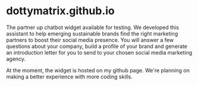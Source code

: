 # dottymatrix.github.io
The partner up chatbot widget available for testing. We developed this assistant to help emerging sustainable brands find the right marketing partners to boost their social media presence. You will answer a few questions about your company, build a profile of your brand and generate an introduction letter for you to send to your chosen social media marketing agency.

At the moment, the widget is hosted on my github page. We're planning on making a better experience with more coding skills.

